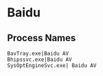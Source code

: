 # Baidu

## Process Names

```
BavTray.exe|Baidu AV
Bhipssvc.exe|Baidu AV
SysOptEngineSvc.exe| Baidu AV
```